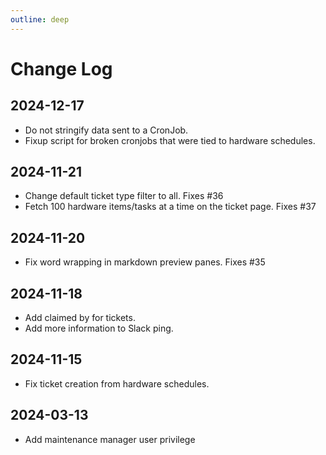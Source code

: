 ```yaml
---
outline: deep
---
```

# Change Log

## 2024-12-17
* Do not stringify data sent to a CronJob.
* Fixup script for broken cronjobs that were tied to hardware schedules.

## 2024-11-21
* Change default ticket type filter to all.  Fixes #36
* Fetch 100 hardware items/tasks at a time on the ticket page.  Fixes #37

## 2024-11-20
* Fix word wrapping in markdown preview panes.  Fixes #35

## 2024-11-18
* Add claimed by for tickets.
* Add more information to Slack ping.

## 2024-11-15
* Fix ticket creation from hardware schedules.

## 2024-03-13
* Add maintenance manager user privilege
